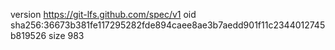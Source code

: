 version https://git-lfs.github.com/spec/v1
oid sha256:36673b381fe117295282fde894caee8ae3b7aedd901f11c2344012745b819526
size 983
